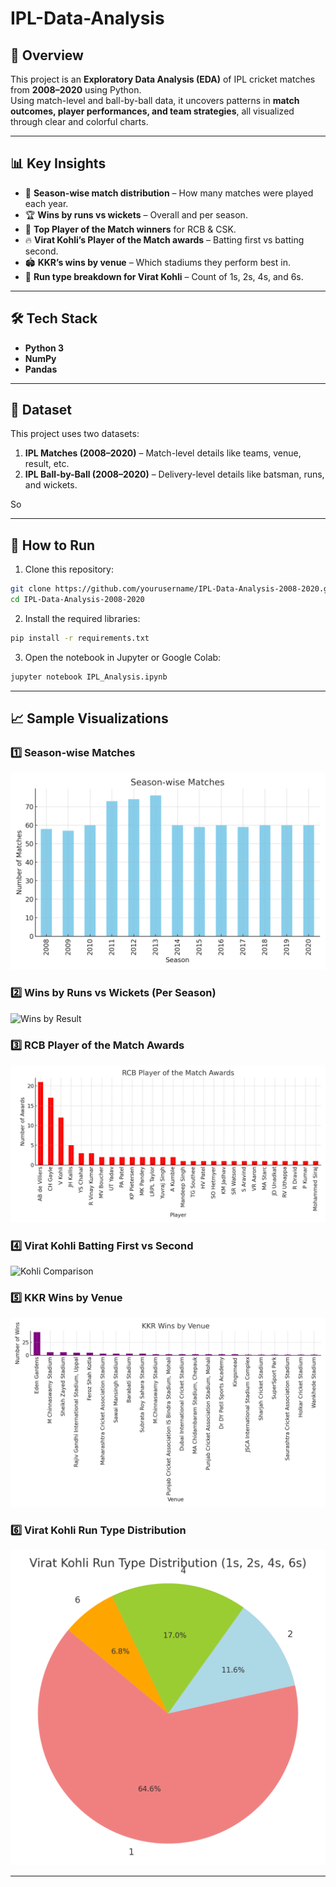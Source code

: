 # IPL-Data-Analysis


## 📌 Overview
This project is an **Exploratory Data Analysis (EDA)** of IPL cricket matches from **2008–2020** using Python.  
Using match-level and ball-by-ball data, it uncovers patterns in **match outcomes, player performances, and team strategies**, all visualized through clear and colorful charts.

---

## 📊 Key Insights
- 📅 **Season-wise match distribution** – How many matches were played each year.
- 🏆 **Wins by runs vs wickets** – Overall and per season.
- 👑 **Top Player of the Match winners** for RCB & CSK.
- 🔥 **Virat Kohli’s Player of the Match awards** – Batting first vs batting second.
- 🏟 **KKR’s wins by venue** – Which stadiums they perform best in.
- 🎯 **Run type breakdown for Virat Kohli** – Count of 1s, 2s, 4s, and 6s.

---

## 🛠️ Tech Stack
- **Python 3**
- **NumPy**
- **Pandas**

---

## 📂 Dataset
This project uses two datasets:
1. **IPL Matches (2008–2020)** – Match-level details like teams, venue, result, etc.
2. **IPL Ball-by-Ball (2008–2020)** – Delivery-level details like batsman, runs, and wickets.  

So

---

## 🚀 How to Run
1. Clone this repository:
```bash
git clone https://github.com/yourusername/IPL-Data-Analysis-2008-2020.git
cd IPL-Data-Analysis-2008-2020
```

2. Install the required libraries:
```bash
pip install -r requirements.txt
```

3. Open the notebook in Jupyter or Google Colab:
```bash
jupyter notebook IPL_Analysis.ipynb
```

---

## 📈 Sample Visualizations

### 1️⃣ Season-wise Matches
![Season Matches](images/season_matches.png)

### 2️⃣ Wins by Runs vs Wickets (Per Season)
![Wins by Result](images/wins_result.png)

### 3️⃣ RCB Player of the Match Awards
![RCB POTM](images/rcb_potm.png)

### 4️⃣ Virat Kohli Batting First vs Second
![Kohli Comparison](images/kohli_batting_pref.png)

### 5️⃣ KKR Wins by Venue
![KKR Venue Wins](images/kkr_venue_wins.png)

### 6️⃣ Virat Kohli Run Type Distribution
![Kohli Runs](images/kohli_runs_distribution.png)

---


